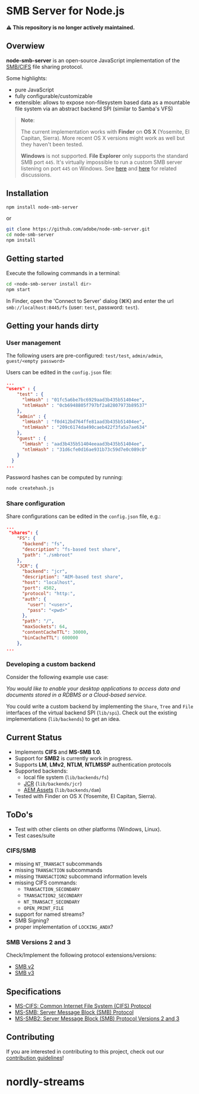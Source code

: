 # SMB Server for Node.js

**:warning: This repository is no longer actively maintained.**

## Overwiew

**node-smb-server** is an open-source JavaScript implementation of the [SMB/CIFS](https://en.wikipedia.org/wiki/Server_Message_Block#SMB_/_CIFS_/_SMB1) file sharing protocol.

Some highlights:

* pure JavaScript
* fully configurable/customizable
* extensible: allows to expose non-filesystem based data as a mountable file system via an abstract backend SPI (similar to Samba's VFS)

> **Note**:
>
> The current implementation works with **Finder** on **OS X** (Yosemite, El Capitan, Sierra). More recent OS X versions might work as well but they haven't been tested.
>
>**Windows** is not supported. **File Explorer** only supports the standard SMB port `445`. It's virtually impossible to run a custom SMB server listening on port `445` on Windows. See [here](https://github.com/adobe/node-smb-server/issues/3#issuecomment-349855169) and [here](https://github.com/adobe/node-smb-server/issues/6#issuecomment-304242562) for related discussions. 




## Installation

```bash
npm install node-smb-server
```

or

```bash
git clone https://github.com/adobe/node-smb-server.git
cd node-smb-server
npm install
```

## Getting started

Execute the following commands in a terminal:

```bash
cd <node-smb-server install dir>
npm start
```

In Finder, open the 'Connect to Server' dialog (⌘K) and enter the url `smb://localhost:8445/fs` (user: `test`, password: `test`).

## Getting your hands dirty

### User management

The following users are pre-configured: `test/test`, `admin/admin`, `guest/<empty password>`

Users can be edited in the `config.json` file:

```json
...
"users" : {
    "test" : {
      "lmHash" : "01fc5a6be7bc6929aad3b435b51404ee",
      "ntlmHash" : "0cb6948805f797bf2a82807973b89537"
    },
    "admin" : {
      "lmHash" : "f0d412bd764ffe81aad3b435b51404ee",
      "ntlmHash" : "209c6174da490caeb422f3fa5a7ae634"
    },
    "guest" : {
      "lmHash" : "aad3b435b51404eeaad3b435b51404ee",
      "ntlmHash" : "31d6cfe0d16ae931b73c59d7e0c089c0"
    }
  }
...
```

Password hashes can be computed by running:

```bash
node createhash.js
```

### Share configuration

Share configurations can be edited in the `config.json` file, e.g.:

```json
...
 "shares": {
    "FS": {
      "backend": "fs",
      "description": "fs-based test share",
      "path": "./smbroot"
    },
    "JCR": {
      "backend": "jcr",
      "description": "AEM-based test share",
      "host": "localhost",
      "port": 4502,
      "protocol": "http:",
      "auth": {
        "user": "<user>",
        "pass": "<pwd>"
      },
      "path": "/",
      "maxSockets": 64,
      "contentCacheTTL": 30000,
      "binCacheTTL": 600000
    },
...
```

### Developing a custom backend

Consider the following example use case:

*You would like to enable your desktop applications to access data and documents stored in a RDBMS or a Cloud-based service.*

You could write a custom backend by implementing the `Share`, `Tree` and `File` interfaces of the virtual backend SPI (`lib/spi`). Check out the existing implementations (`lib/backends`) to get an idea.  

## Current Status

* Implements **CIFS** and **MS-SMB 1.0**.
* Support for **SMB2** is currently work in progress.
* Supports **LM**, **LMv2**, **NTLM**, **NTLMSSP** authentication protocols
* Supported backends:
  * local file system (`lib/backends/fs`)
  * [JCR](http://jackrabbit.apache.org/jcr/jcr-api.html) (`lib/backends/jcr`)
  * [AEM Assets](https://helpx.adobe.com/experience-manager/6-3/assets/using/mac-api-assets.html) (`lib/backends/dam`)
* Tested with Finder on OS X (Yosemite, El Capitan, Sierra).

## ToDo's

* Test with other clients on other platforms (Windows, Linux).
* Test cases/suite

### **CIFS/SMB**

* missing `NT_TRANSACT` subcommands
* missing `TRANSACTION` subcommands
* missing `TRANSACTION2` subcommand information levels
* missing CIFS commands:
  * `TRANSACTION_SECONDARY`
  * `TRANSACTION2_SECONDARY`
  * `NT_TRANSACT_SECONDARY`
  * `OPEN_PRINT_FILE`
* support for named streams?
* SMB Signing?
* proper implementation of `LOCKING_ANDX`?

### **SMB Versions 2 and 3**

Check/Implement the following protocol extensions/versions:

* [SMB v2](https://en.wikipedia.org/wiki/Server_Message_Block#SMB_2.0)
* [SMB v3](https://en.wikipedia.org/wiki/Server_Message_Block#SMB_3.0)

## Specifications

* [MS-CIFS: Common Internet File System (CIFS) Protocol](https://msdn.microsoft.com/en-us/library/ee442092.aspx)
* [MS-SMB: Server Message Block (SMB) Protocol](https://msdn.microsoft.com/en-us/library/cc246231.aspx)
* [MS-SMB2: Server Message Block (SMB) Protocol Versions 2 and 3](https://msdn.microsoft.com/en-us/library/cc246482.aspx)

## Contributing

If you are interested in contributing to this project, check out our [contribution guidelines](CONTRIBUTING.md)!
# nordly-streams
